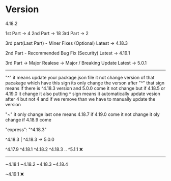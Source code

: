 # Version

4.18.2 

1st Part -> 4
2nd Part -> 18 
3rd Part -> 2  

3rd part(Last Part) - Miner Fixes (Optional)
Latest -> 4.18.3

2nd Part - Recommended Bug Fix (Security)
Latest -> 4.19.1

3rd Part -> Major Realese -> Major / Breaking Update
Latest -> 5.0.1

---

"^" it means  update your package.json file it not change version of that pacakage which have this sign its only change the verson after "^" that sign means if there is ^4.18.3 version and 5.0.0 come it not change but if 4.18.5 or 4.19.0 it change it 
also putting ^ sign means it automatically update vesion after 4 but not 4 and if we remove than we have to manually update the version

"~" it only change last one means 4.18.7 if 4.19.0 come it not change it oly change if 4.18.9 come

"express": "^4.18.3"

^4.18.3 | ^4.18.3 -> 5.0.0

^4.17.9
^4.18.1
^4.18.2
^4.18.3
..
^5.1.1  ❌

---

~4.18.1
~4.18.2
~4.18.3
~4.18.4

~4.19.1  ❌
